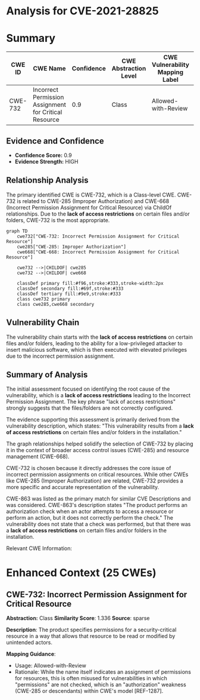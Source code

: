 # Analysis for CVE-2021-28825

# Summary
| CWE ID | CWE Name | Confidence | CWE Abstraction Level | CWE Vulnerability Mapping Label | CWE-Vulnerability Mapping Notes |
|---|---|---|---|---|---|
| CWE-732 | Incorrect Permission Assignment for Critical Resource | 0.9 | Class | Allowed-with-Review | Primary CWE |

## Evidence and Confidence

*   **Confidence Score:** 0.9
*   **Evidence Strength:** HIGH

## Relationship Analysis
The primary identified CWE is CWE-732, which is a Class-level CWE. CWE-732 is related to CWE-285 (Improper Authorization) and CWE-668 (Incorrect Permission Assignment for Critical Resource) via ChildOf relationships. Due to the **lack of access restrictions** on certain files and/or folders, CWE-732 is the most appropriate.

```mermaid
graph TD
    cwe732["CWE-732: Incorrect Permission Assignment for Critical Resource"]
    cwe285["CWE-285: Improper Authorization"]
    cwe668["CWE-668: Incorrect Permission Assignment for Critical Resource"]
    
    cwe732 -->|CHILDOF| cwe285
    cwe732 -->|CHILDOF| cwe668
    
    classDef primary fill:#f96,stroke:#333,stroke-width:2px
    classDef secondary fill:#69f,stroke:#333
    classDef tertiary fill:#9e9,stroke:#333
    class cwe732 primary
    class cwe285,cwe668 secondary
```

## Vulnerability Chain
The vulnerability chain starts with the **lack of access restrictions** on certain files and/or folders, leading to the ability for a low-privileged attacker to insert malicious software, which is then executed with elevated privileges due to the incorrect permission assignment.

## Summary of Analysis
The initial assessment focused on identifying the root cause of the vulnerability, which is a **lack of access restrictions** leading to the Incorrect Permission Assignment. The key phrase "lack of access restrictions" strongly suggests that the files/folders are not correctly configured.

The evidence supporting this assessment is primarily derived from the vulnerability description, which states: "This vulnerability results from a **lack of access restrictions** on certain files and/or folders in the installation."

The graph relationships helped solidify the selection of CWE-732 by placing it in the context of broader access control issues (CWE-285) and resource management (CWE-668).

CWE-732 is chosen because it directly addresses the core issue of incorrect permission assignments on critical resources. While other CWEs like CWE-285 (Improper Authorization) are related, CWE-732 provides a more specific and accurate representation of the vulnerability.

CWE-863 was listed as the primary match for similar CVE Descriptions and was considered. CWE-863's description states "The product performs an authorization check when an actor attempts to access a resource or perform an action, but it does not correctly perform the check." The vulnerability does not state that a check was performed, but that there was a **lack of access restrictions** on certain files and/or folders in the installation.

Relevant CWE Information:

# Enhanced Context (25 CWEs)

## CWE-732: Incorrect Permission Assignment for Critical Resource
**Abstraction:** Class
**Similarity Score**: 1.336
**Source**: sparse

**Description**:
The product specifies permissions for a security-critical resource in a way that allows that resource to be read or modified by unintended actors.

**Mapping Guidance**:
- Usage: Allowed-with-Review
- Rationale: While the name itself indicates an assignment of permissions for resources, this is often misused for vulnerabilities in which "permissions" are not checked, which is an "authorization" weakness (CWE-285 or descendants) within CWE's model [REF-1287].